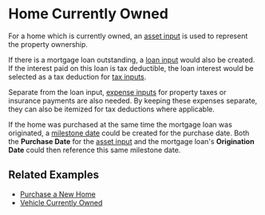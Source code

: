 # Home Currently Owned

For a home which is currently owned, an [asset input][1] is used to represent the property ownership. 

If there is a mortgage loan outstanding, a  [loan input][2] would also be created. If the interest paid on this loan is tax deductible, the loan interest would be selected as a tax deduction for [tax inputs][5].

Separate from the loan input, [expense inputs][4] for property taxes or insurance payments are also needed. By keeping these expenses separate, they can also be itemized for tax deductions where applicable.

If the home was purchased at the same time the mortgage loan was originated, a [milestone date][3] could be created for the purchase date. Both the __Purchase Date__ for the [asset input][1] and the mortgage loan's __Origination Date__ could then reference this same milestone date.

## Related Examples

* [Purchase a New Home][7]
* [Vehicle Currently Owned][6]

[1]:asset.html
[2]:loan.html
[3]:milestoneDate.html
[4]:expense.html
[5]:tax.html
[6]:recipeExistingVehicle.html
[7]:recipeNewHouse.html
